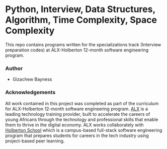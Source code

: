 # Python, Interview, Data Structures, Algorithm, Time Complexity, Space Complexity
This repo contains programs written for the specializations track (Interview preparation codes) at ALX-Holberton 12-month software engineering program.
### Author
* Gizachew Bayness
### Acknowledgements
All work contained in this project was completed as part of the curriculum for ALX-Holberton 12-month software engineering program. <a href="https://www.alxafrica.com/">ALX</a> is a leading technology training provider, built to accelerate the careers of young Africans through the technology and professional skills that enable them to thrive in the digital economy. ALX works collaborately with <a href="https://www.holbertonschool.com/">Holberton School</a> which is a campus-based full-stack software engineering program that prepares students for careers in the tech industry using project-based peer learning.
